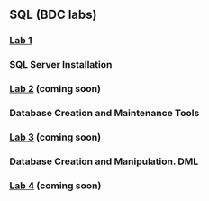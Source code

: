 ## SQL (BDC labs) 

### [Lab 1](https://github.com/AnastasiaFAF172/SQL/blob/master/BDC_LAB%231)
### SQL Server Installation
### [Lab 2](https://github.com/AnastasiaFAF172/SQL/blob/master/BDC_LAB%232) (coming soon)
### Database Creation and Maintenance Tools
### [Lab 3](https://github.com/AnastasiaFAF172/SQL/blob/master/BDC_LAB%233) (coming soon)
### Database Creation and Manipulation. DML
### [Lab 4](https://github.com/AnastasiaFAF172/SQL/blob/master/BDC_LAB%234) (coming soon)
###
